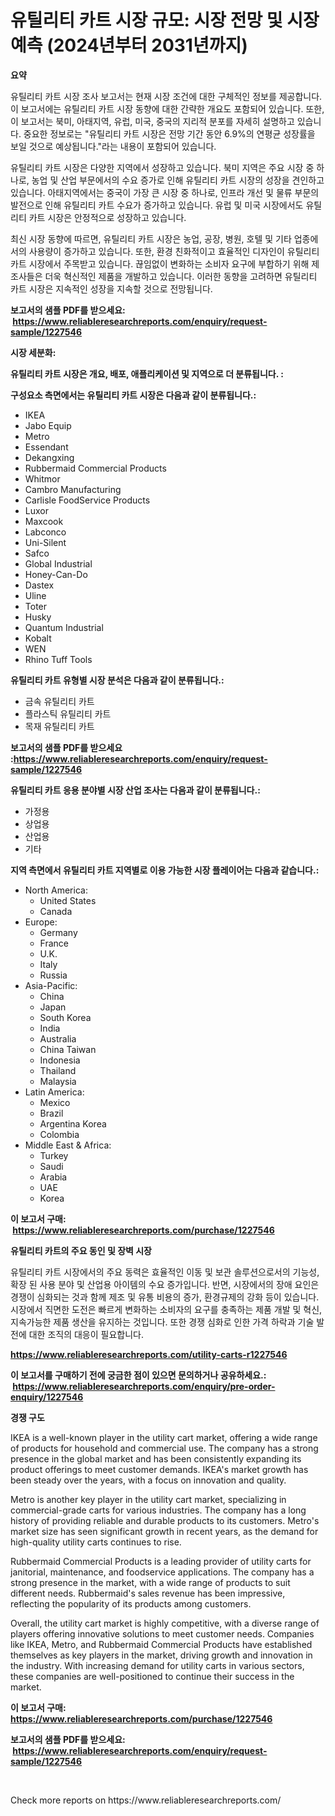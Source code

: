 <p><h1>유틸리티 카트 시장 규모: 시장 전망 및 시장 예측 (2024년부터 2031년까지)</h1></p><p><strong>요약</strong></p>
<p><p>유틸리티 카트 시장 조사 보고서는 현재 시장 조건에 대한 구체적인 정보를 제공합니다. 이 보고서에는 유틸리티 카트 시장 동향에 대한 간략한 개요도 포함되어 있습니다. 또한, 이 보고서는 북미, 아태지역, 유럽, 미국, 중국의 지리적 분포를 자세히 설명하고 있습니다. 중요한 정보로는 "유틸리티 카트 시장은 전망 기간 동안 6.9%의 연평균 성장률을 보일 것으로 예상됩니다."라는 내용이 포함되어 있습니다.</p><p>유틸리티 카트 시장은 다양한 지역에서 성장하고 있습니다. 북미 지역은 주요 시장 중 하나로, 농업 및 산업 부문에서의 수요 증가로 인해 유틸리티 카트 시장의 성장을 견인하고 있습니다. 아태지역에서는 중국이 가장 큰 시장 중 하나로, 인프라 개선 및 물류 부문의 발전으로 인해 유틸리티 카트 수요가 증가하고 있습니다. 유럽 및 미국 시장에서도 유틸리티 카트 시장은 안정적으로 성장하고 있습니다.</p><p>최신 시장 동향에 따르면, 유틸리티 카트 시장은 농업, 공장, 병원, 호텔 및 기타 업종에서의 사용량이 증가하고 있습니다. 또한, 환경 친화적이고 효율적인 디자인이 유틸리티 카트 시장에서 주목받고 있습니다. 끊임없이 변화하는 소비자 요구에 부합하기 위해 제조사들은 더욱 혁신적인 제품을 개발하고 있습니다. 이러한 동향을 고려하면 유틸리티 카트 시장은 지속적인 성장을 지속할 것으로 전망됩니다.</p></p>
<p><strong>보고서의 샘플 PDF를 받으세요: &nbsp;<a href="https://www.reliableresearchreports.com/enquiry/request-sample/1227546">https://www.reliableresearchreports.com/enquiry/request-sample/1227546</a></strong></p>
<p><strong>시장 세분화:</strong></p>
<p><strong> 유틸리티 카트 시장은 개요, 배포, 애플리케이션 및 지역으로 더 분류됩니다. :</strong></p>
<p><strong>구성요소 측면에서는 유틸리티 카트 시장은 다음과 같이 분류됩니다.:</strong></p>
<p><ul><li>IKEA</li><li>Jabo Equip</li><li>Metro</li><li>Essendant</li><li>Dekangxing</li><li>Rubbermaid Commercial Products</li><li>Whitmor</li><li>Cambro Manufacturing</li><li>Carlisle FoodService Products</li><li>Luxor</li><li>Maxcook</li><li>Labconco</li><li>Uni-Silent</li><li>Safco</li><li>Global Industrial</li><li>Honey-Can-Do</li><li>Dastex</li><li>Uline</li><li>Toter</li><li>Husky</li><li>Quantum Industrial</li><li>Kobalt</li><li>WEN</li><li>Rhino Tuff Tools</li></ul></p>
<p><strong> 유틸리티 카트 유형별 시장 분석은 다음과 같이 분류됩니다.:</strong></p>
<p><ul><li>금속 유틸리티 카트</li><li>플라스틱 유틸리티 카트</li><li>목재 유틸리티 카트</li></ul></p>
<p><strong>보고서의 샘플 PDF를 받으세요 :<a href="https://www.reliableresearchreports.com/enquiry/request-sample/1227546">https://www.reliableresearchreports.com/enquiry/request-sample/1227546</a></strong></p>
<p><strong> 유틸리티 카트 응용 분야별 시장 산업 조사는 다음과 같이 분류됩니다.:</strong></p>
<p><ul><li>가정용</li><li>상업용</li><li>산업용</li><li>기타</li></ul></p>
<p><strong>지역 측면에서 유틸리티 카트 지역별로 이용 가능한 시장 플레이어는 다음과 같습니다.:</strong></p>
<p><ul>
    <li>
        North America:
        <ul>
            <li>United States</li>
            <li>Canada</li>
        </ul>
    </li>
    <li>
        Europe:
        <ul>
            <li>Germany</li>
            <li>France</li>
            <li>U.K.</li>
            <li>Italy</li>
            <li>Russia</li>
        </ul>
    </li>
    <li>
        Asia-Pacific:
        <ul>
            <li>China</li>
            <li>Japan</li>
            <li>South Korea</li>
            <li>India</li>
            <li>Australia</li>
            <li>China Taiwan</li>
            <li>Indonesia</li>
            <li>Thailand</li>
            <li>Malaysia</li>
        </ul>
    </li>
    <li>
        Latin America:
        <ul>
            <li>Mexico</li>
            <li>Brazil</li>
            <li>Argentina Korea</li>
            <li>Colombia</li>
        </ul>
    </li>
    <li>
        Middle East & Africa:
        <ul>
            <li>Turkey</li>
            <li>Saudi</li>
            <li>Arabia</li>
            <li>UAE</li>
            <li>Korea</li>
        </ul>
    </li>
    </ul></p>
<p><strong>이 보고서 구매: &nbsp;<a href="https://www.reliableresearchreports.com/purchase/1227546">https://www.reliableresearchreports.com/purchase/1227546</a></strong></p>
<p><strong>유틸리티 카트의 주요 동인 및 장벽 시장</strong></p>
<p><p>유틸리티 카트 시장에서의 주요 동력은 효율적인 이동 및 보관 솔루션으로서의 기능성, 확장 된 사용 분야 및 산업용 아이템의 수요 증가입니다. 반면, 시장에서의 장애 요인은 경쟁이 심화되는 것과 함께 제조 및 유통 비용의 증가, 환경규제의 강화 등이 있습니다. 시장에서 직면한 도전은 빠르게 변화하는 소비자의 요구를 충족하는 제품 개발 및 혁신, 지속가능한 제품 생산을 유지하는 것입니다. 또한 경쟁 심화로 인한 가격 하락과 기술 발전에 대한 조직의 대응이 필요합니다.</p></p>
<p><strong><a href="https://www.reliableresearchreports.com/utility-carts-r1227546">https://www.reliableresearchreports.com/utility-carts-r1227546</a></strong></p>
<p><strong>이 보고서를 구매하기 전에 궁금한 점이 있으면 문의하거나 공유하세요.: &nbsp;<a href="https://www.reliableresearchreports.com/enquiry/pre-order-enquiry/1227546">https://www.reliableresearchreports.com/enquiry/pre-order-enquiry/1227546</a></strong></p>
<p><strong>경쟁 구도</strong></p>
<p><p>IKEA is a well-known player in the utility cart market, offering a wide range of products for household and commercial use. The company has a strong presence in the global market and has been consistently expanding its product offerings to meet customer demands. IKEA's market growth has been steady over the years, with a focus on innovation and quality.</p><p>Metro is another key player in the utility cart market, specializing in commercial-grade carts for various industries. The company has a long history of providing reliable and durable products to its customers. Metro's market size has seen significant growth in recent years, as the demand for high-quality utility carts continues to rise.</p><p>Rubbermaid Commercial Products is a leading provider of utility carts for janitorial, maintenance, and foodservice applications. The company has a strong presence in the market, with a wide range of products to suit different needs. Rubbermaid's sales revenue has been impressive, reflecting the popularity of its products among customers.</p><p>Overall, the utility cart market is highly competitive, with a diverse range of players offering innovative solutions to meet customer needs. Companies like IKEA, Metro, and Rubbermaid Commercial Products have established themselves as key players in the market, driving growth and innovation in the industry. With increasing demand for utility carts in various sectors, these companies are well-positioned to continue their success in the market.</p></p>
<p><strong>이 보고서 구매: &nbsp; <a href="https://www.reliableresearchreports.com/purchase/1227546">https://www.reliableresearchreports.com/purchase/1227546</a></strong></p>
<p><strong>보고서의 샘플 PDF를 받으세요: &nbsp;<a href="https://www.reliableresearchreports.com/enquiry/request-sample/1227546">https://www.reliableresearchreports.com/enquiry/request-sample/1227546</a></strong><strong></strong></p>
<p>&nbsp;</p>
<p>Check more reports on https://www.reliableresearchreports.com/</p>